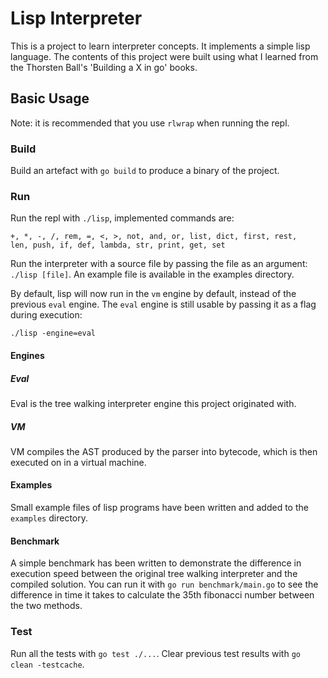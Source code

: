 # Lisp Interpreter

This is a project to learn interpreter concepts. It implements a simple lisp language.
The contents of this project were built using what I learned from the Thorsten Ball's 'Building a X in go' books.

## Basic Usage

Note: it is recommended that you use `rlwrap` when running the repl.

### Build

Build an artefact with `go build` to produce a binary of the project.

### Run

Run the repl with `./lisp`, implemented commands are:
```
+, *, -, /, rem, =, <, >, not, and, or, list, dict, first, rest,
len, push, if, def, lambda, str, print, get, set
```

Run the interpreter with a source file by passing the file as an argument: `./lisp [file]`.
An example file is available in the examples directory.

By default, lisp will now run in the `vm` engine by default, instead of the previous `eval` engine.
The `eval` engine is still usable by passing it as a flag during execution:

`./lisp -engine=eval`

#### Engines

##### Eval
Eval is the tree walking interpreter engine this project originated with.

##### VM
VM compiles the AST produced by the parser into bytecode, which is then executed on in a virtual machine.

#### Examples

Small example files of lisp programs have been written and added to the `examples` directory.

#### Benchmark

A simple benchmark has been written to demonstrate the difference in execution speed between the original tree walking interpreter and the compiled solution. You can run it with `go run benchmark/main.go` to see the difference in time it takes to calculate the 35th fibonacci number between the two methods.

### Test

Run all the tests with `go test ./...`.
Clear previous test results with `go clean -testcache`.
